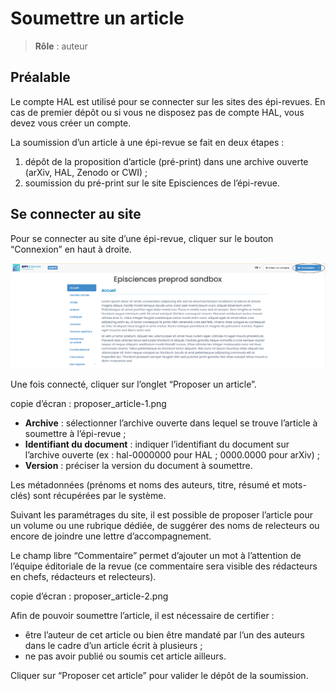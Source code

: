 # Soumettre un article

> **Rôle** : auteur

## Préalable
Le compte HAL est utilisé pour se connecter sur les sites des épi-revues. En cas de premier dépôt ou si vous ne disposez pas de compte HAL, vous devez vous créer un compte.

La soumission d’un article à une épi-revue se fait en deux étapes :
1. dépôt de la proposition d’article (pré-print) dans une archive ouverte (arXiv, HAL, Zenodo or CWI) ;
2. soumission du pré-print sur le site Episciences de l’épi-revue.

## Se connecter au site
Pour se connecter au site d’une épi-revue, cliquer sur le bouton “Connexion” en haut à droite.

![Alt text](img/submission_welcome.png "Accueil")

Une fois connecté, cliquer sur l’onglet “Proposer un article”.

copie d’écran : proposer_article-1.png

+ **Archive** : sélectionner l’archive ouverte dans lequel se trouve l’article à soumettre à l’épi-revue ;
+ **Identifiant du document** : indiquer l’identifiant du document sur l’archive ouverte (ex : hal-0000000 pour HAL ; 0000.0000 pour arXiv) ;
+ **Version** : préciser la version du document à soumettre.

Les métadonnées (prénoms et noms des auteurs, titre, résumé et mots-clés) sont récupérées par le système.

Suivant les paramétrages du site, il est possible de proposer l’article pour un volume ou une rubrique dédiée, de suggérer des noms de relecteurs ou encore de joindre une lettre d’accompagnement.

Le champ libre “Commentaire” permet d’ajouter un mot à l’attention de l’équipe éditoriale de la revue (ce commentaire sera visible des rédacteurs en chefs, rédacteurs et relecteurs).

copie d’écran : proposer_article-2.png

Afin de pouvoir soumettre l’article, il est nécessaire de certifier :
+ être l’auteur de cet article ou bien être mandaté par l’un des auteurs dans le cadre d’un article écrit à plusieurs ; 
+ ne pas avoir publié ou soumis cet article ailleurs.

Cliquer sur “Proposer cet article” pour valider le dépôt de la soumission.
